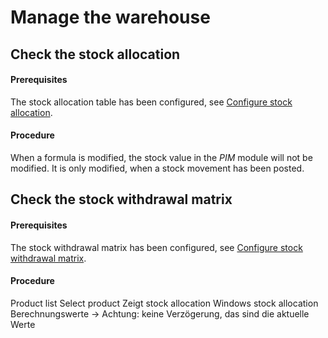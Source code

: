 

# Manage the warehouse



[comment]: <> (In Overview: The *Warehousing* module is undergoing a major redesigning process and, therefore, only the most important features are described in this documentation.)

[comment]: <> (Wo die Buchungen herkommen, manuell, durch Workflows gestoßen oder vom Fulfiller ist dem Lagermodul egal. Wichtig ist, dass die Logik dahinter und die Bestandsbewegungen, die die Belege auslösen, verstanden werden)

## Check the stock allocation


#### Prerequisites

The stock allocation table has been configured, see [Configure stock allocation](../Integration/04_ConfigureStockAllocation.md).

#### Procedure

When a formula is modified, the stock value in the *PIM* module will not be modified. It is only modified, when a stock movement has been posted. 


## Check the stock withdrawal matrix 


#### Prerequisites

The stock withdrawal matrix has been configured, see [Configure stock withdrawal matrix](../Integration/05_ConfigureStockWithdrawalMatrix.md).

#### Procedure

Product list
Select product
Zeigt stock allocation
Windows stock allocation
Berechnungswerte -> Achtung: keine Verzögerung, das sind die aktuelle Werte
